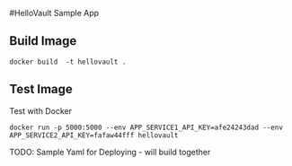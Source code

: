 #HelloVault Sample App

## Build Image
```
docker build  -t hellovault .
```

## Test Image
Test with Docker
```
docker run -p 5000:5000 --env APP_SERVICE1_API_KEY=afe24243dad --env APP_SERVICE2_API_KEY=fafaw44fff hellovault
```

TODO: Sample Yaml for Deploying -  will build together
